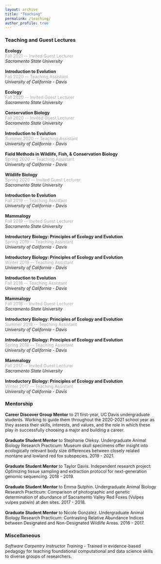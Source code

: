 ```yaml
---
layout: archive
title: "Teaching"
permalink: /teaching/
author_profile: true
---
```


### Teaching and Guest Lectures ### 

**Ecology** \
<span style="color:darkgray">Fall 2021 -- Invited Guest Lecturer</span> \
*Sacramento State University* \
\
**Introduction to Evolution** \
<span style="color:darkgray">Fall 2020 -- Teaching Assistant</span> \
*University of California - Davis* \
\
**Ecology** \
<span style="color:darkgray">Fall 2020 -- Invited Guest Lecturer</span> \
*Sacramento State University* \
\
**Conservation Biology** \
<span style="color:darkgray">Fall 2020 -- Invited Guest Lecturer</span> \
*Sacramento State University* \
\
**Introduction to Evolution** \
<span style="color:darkgray">Summer 2020 -- Teaching Assistant</span> \
*University of California - Davis* \
\
**Field Methods in Wildlife, Fish, & Conservation Biology** \
<span style="color:darkgray">Spring 2020 -- Teaching Assistant</span> \
*University of California - Davis* \
\
**Wildlife Biology** \
<span style="color:darkgray">Spring 2020 -- Invited Guest Lecturer</span> \
*Sacramento State University* \
\
**Introduction to Evolution** \
<span style="color:darkgray">Fall 2019 -- Teaching Assistant</span> \
*University of California - Davis* \
\
**Mammalogy** \
<span style="color:darkgray">Fall 2019 -- Invited Guest Lecturer</span> \
*Sacramento State University* \
\
**Introductory Biology: Principles of Ecology and Evolution** \
<span style="color:darkgray">Spring 2019 -- Teaching Assistant</span> \
*University of California - Davis* \
\
**Introductory Biology: Principles of Ecology and Evolution** \
<span style="color:darkgray">Winter 2019 -- Teaching Assistant</span> \
*University of California - Davis* \
\
**Introduction to Evolution** \
<span style="color:darkgray">Fall 2018 -- Teaching Assistant</span> \
*University of California - Davis* \
\
**Mammalogy** \
<span style="color:darkgray">Fall 2018 -- Invited Guest Lecturer</span> \
*Sacramento State University* \
\
**Introductory Biology: Principles of Ecology and Evolution** \
<span style="color:darkgray">Summer 2018 -- Teaching Assistant</span> \
*University of California - Davis* \
\
**Introductory Biology: Principles of Ecology and Evolution** \
<span style="color:darkgray">Spring 2018 -- Teaching Assistant</span> \
*University of California - Davis* \
\
**Mammalogy** \
<span style="color:darkgray">Fall 2017 -- Invited Guest Lecturer</span> \
*Sacramento State University* \
\
**Introductory Biology: Principles of Ecology and Evolution** \
<span style="color:darkgray">Winter 2017 -- Teaching Assistant</span> \
*University of California - Davis* 


### Mentorship ### 

**Career Discover Group Mentor** to 21 first-year, UC Davis undergraduate students. Working to guide them throughout the 2020-2021 school year as they assess their skills, interests, and values, and the role in which these play in successfully choosing a major and building a career. \
\
**Graduate Student Mentor** to Stephanie Oleksy. Undergraduate Animal Biology Research Practicum: Museum skull specimens offer insight into ecologically relevant body size differences between closely related montane and lowland red fox subspecies. 2019 - 2021. \
\
**Graduate Student Mentor** to Taylor Davis. Independent research project: Optimizing tissue sampling and extraction protocol for next-generation genomic sequencing. 2018 - 2019. \
\
**Graduate Student Mentor** to Emma Sutphin. Undergraduate Animal Biology Research Practicum: Comparison of photographic and genetic determination of abundance of Sacramento Valley Red Foxes (Vulpes vulpes patwin) at den sites. 2017 - 2018. \
\
**Graduate Student Mentor** to Nicole Gonzalez. Undergraduate Animal Biology Research Practicum: Contrasting Relative Abundance Indices between Designated and Non-Designated Wildlife Areas. 2016 - 2017.


### Miscellaneous ###

*Software Carpentry Instructor Training* - Trained in evidence-based pedagogy for teaching foundational computational and data science skills to diverse groups of researchers.
